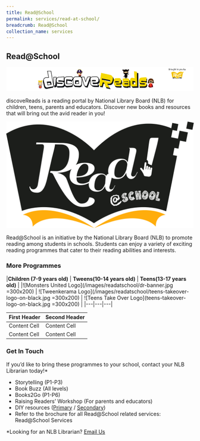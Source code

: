```yaml
---
title: Read@School
permalink: services/read-at-school/
breadcrumb: Read@School
collection_name: services
---
```

## **Read@School**

![Discovereads Logo](/images/discoveReadsbanner3.png)

discoveReads is a reading portal by National Library Board (NLB) for children, teens, parents and educators. Discover new books and resources that will bring out the avid reader in you!

![Read@school Logo](/images/Read_Singapore_Read@school_pantone_secondary.jpg)

Read@School is an initiative by the National Library Board (NLB) to promote reading among students in schools. Students can enjoy a variety of exciting reading programmes that cater to their reading abilities and interests.

### **More Programmes**

|**Children (7-9 years old)** | **Tweens(10-14 years old)** | **Teens(13-17 years old)** |
|![Monsters United Logo](/images/readatschool/dr-banner.jpg =300x200) | ![Tweenkerama Logo](/images/readatschool/teens-takeover-logo-on-black.jpg =300x200) | ![Teens Take Over Logo](teens-takeover-logo-on-black.jpg =300x200) |
|---|---|---|


| First Header  | Second Header |
| ------------- | ------------- |
| Content Cell  | Content Cell  |
| Content Cell  | Content Cell  |

### **Get In Touch**

If  you’d like to bring these programmes to your school, contact your NLB Librarian today!*

* Storytelling (P1-P3)
* Book Buzz (All levels)
* Books2Go (P1-P6)
* Raising Readers’ Workshop (For parents and educators)
* DIY resources ([Primary](https://google.com) / [Secondary](https://google.com))
* Refer to the brochure for all Read@School related services: Read@School Services

*Looking for an NLB Librarian? [Email Us](mailto:enquiry@nlb.gov.sg)